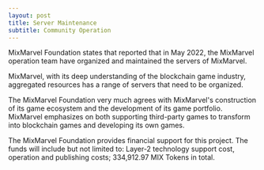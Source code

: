 ```yaml
---
layout: post
title: Server Maintenance 
subtitle: Community Operation 
---
```


MixMarvel Foundation states that reported that in May 2022, the MixMarvel operation team have organized and maintained the servers of MixMarvel. 

MixMarvel, with its deep understanding of the blockchain game industry, aggregated resources has a range of servers that need to be organized. 

The MixMarvel Foundation very much agrees with MixMarvel's construction of its game ecosystem and the development of its game portfolio. MixMarvel emphasizes on both supporting third-party games to transform into blockchain games and developing its own games. 

The MixMarvel Foundation provides financial support for this project. The funds will include but not limited to: Layer-2 technology support cost, operation and publishing costs; 334,912.97 MIX Tokens in total. 

